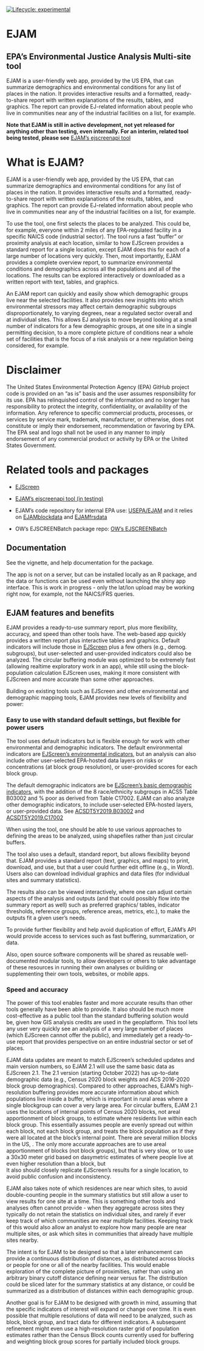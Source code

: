 
<!-- README.md is generated from README.Rmd. Please edit Rmd not md  -->
<!-- badges: start -->

[![Lifecycle:
experimental](https://img.shields.io/badge/lifecycle-experimental-orange.svg)](https://lifecycle.r-lib.org/articles/stages.html#experimental)

<!-- badges: end -->

# EJAM

## EPA’s Environmental Justice Analysis Multi-site tool

EJAM is a user-friendly web app, provided by the US EPA, that can
summarize demographics and environmental conditions for any list of
places in the nation. It provides interactive results and a formatted,
ready-to-share report with written explanations of the results, tables,
and graphics. The report can provide EJ-related information about people
who live in communities near any of the industrial facilities on a list,
for example.

**Note that EJAM is still in active development, not yet released for
anything other than testing, even internally. For an interim, related
tool being tested, please see** [EJAM’s ejscreenapi
tool](https://rstudio-connect.dmap-stage.aws.epa.gov/content/dc3cda00-20a2-47ed-a753-0dcb89eb8f2a/ "https://rstudio-connect.dmap-stage.aws.epa.gov/content/dc3cda00-20a2-47ed-a753-0dcb89eb8f2a/")

# What is EJAM?

EJAM is a user-friendly web app, provided by the US EPA, that can
summarize demographics and environmental conditions for any list of
places in the nation. It provides interactive results and a formatted,
ready-to-share report with written explanations of the results, tables,
and graphics. The report can provide EJ-related information about people
who live in communities near any of the industrial facilities on a list,
for example.

To use the tool, one first selects the places to be analyzed. This could
be, for example, everyone within 2 miles of any EPA-regulated facility
in a specific NAICS code (industrial sector). The tool runs a fast
“buffer” or proximity analysis at each location, similar to how EJScreen
provides a standard report for a single location, except EJAM does this
for each of a large number of locations very quickly. Then, most
importantly, EJAM provides a complete overview report, to summarize
environmental conditions and demographics across all the populations and
all of the locations. The results can be explored interactively or
downloaded as a written report with text, tables, and graphics.

An EJAM report can quickly and easily show which demographic groups live
near the selected facilities. It also provides new insights into which
environmental stressors may affect certain demographic subgroups
disproportionately, to varying degrees, near a regulated sector overall
and at individual sites. This allows EJ analysis to move beyond looking
at a small number of indicators for a few demographic groups, at one
site in a single permitting decision, to a more complete picture of
conditions near a whole set of facilities that is the focus of a risk
analysis or a new regulation being considered, for example.

# Disclaimer

The United States Environmental Protection Agency (EPA) GitHub project
code is provided on an “as is” basis and the user assumes responsibility
for its use. EPA has relinquished control of the information and no
longer has responsibility to protect the integrity, confidentiality, or
availability of the information. Any reference to specific commercial
products, processes, or services by service mark, trademark,
manufacturer, or otherwise, does not constitute or imply their
endorsement, recommendation or favoring by EPA. The EPA seal and logo
shall not be used in any manner to imply endorsement of any commercial
product or activity by EPA or the United States Government.

# Related tools and packages

-   [EJScreen](https://www.epa.gov/ejscreen "https://www.epa.gov/ejscreen")

-   [EJAM’s ejscreenapi tool (in
    testing)](https://rstudio-connect.dmap-stage.aws.epa.gov/content/dc3cda00-20a2-47ed-a753-0dcb89eb8f2a/ "https://rstudio-connect.dmap-stage.aws.epa.gov/content/dc3cda00-20a2-47ed-a753-0dcb89eb8f2a/")

-   EJAM’s code repository for internal EPA use:
    [USEPA/EJAM](https://github.com/USEPA/EJAM#readme "https://github.com/USEPA/EJAM#readme")
    and it relies on
    [EJAMblockdata](https://github.com/USEPA/EJAMblockdata#readme "https://github.com/USEPA/EJAMblockdata#readme")
    and
    [EJAMfrsdata](https://github.com/USEPA/EJAMfrsdata#readme "https://github.com/USEPA/EJAMfrsdata#readme")

-   OW’s EJSCREENBatch package repo: [OW’s
    EJSCREENBatch](https://github.com/USEPA/EJSCREENBatch#readme)

## Documentation

See the vignette, and help documentation for the package.

The app is not on a server, but can be installed locally as an R
package, and the data or functions can be used even without launching
the shiny app interface. This is work in progress - only the lat/lon
upload may be working right now, for example, not the NAICS/FRS queries.

## EJAM features and benefits

EJAM provides a ready-to-use summary report, plus more flexibility,
accuracy, and speed than other tools have. The web-based app quickly
provides a written report plus interactive tables and graphics. Default
indicators will include those in
[EJScreen](https://www.epa.gov/ejscreen) plus a few others (e.g., demog.
subgroups), but user-selected and user-provided indicators could also be
analyzed. The circular buffering module was optimized to be extremely
fast (allowing realtime exploratory work in an app), while still using
the block-population calculation EJScreen uses, making it more
consistent with EJScreen and more accurate than some other approaches.

Building on existing tools such as EJScreen and other environmental and
demographic mapping tools, EJAM provides new levels of flexibility and
power:

### Easy to use with standard default settings, but flexible for power users

The tool uses default indicators but is flexible enough for work with
other environmental and demographic indicators. The default
environmental indicators are [EJScreen’s environmental
indicators](https://www.epa.gov/ejscreen/overview-environmental-indicators-ejscreen "https://www.epa.gov/ejscreen/overview-environmental-indicators-ejscreen"),
but an analysis can also include other user-selected EPA-hosted data
layers on risks or concentrations (at block group resolution), or
user-provided scores for each block group.

The default demographic indicators are be [EJScreen’s basic demographic
indicators](https://www.epa.gov/ejscreen/overview-demographic-indicators-ejscreen "https://www.epa.gov/ejscreen/overview-demographic-indicators-ejscreen"),
with the addition of the 8 race/ethnicity subgroups in ACS5 Table B03002
and % poor as derived from Table C17002. EJAM can also analyze other
demographic indicators, to include user-selected EPA-hosted layers, or
user-provided data. See
[ACSDT5Y2019.B03002](https://data.census.gov/cedsci/table?hidePreview=true&tid=ACSDT5Y2019.B03002)
and
[ACSDT5Y2019.C17002](https://data.census.gov/cedsci/table?hidePreview=true&tid=ACSDT5Y2019.C17002)

When using the tool, one should be able to use various approaches to
defining the areas to be analyzed, using shapefiles rather than just
circular buffers.

The tool also uses a default, standard report, but allows flexibility
beyond that. EJAM provides a standard report (text, graphics, and maps)
to print, download, and use, but that a user could further edit offline
(e.g., in Word). Users also can download individual graphics and data
files (for individual sites and summary statistics).

The results also can be viewed interactively, where one can adjust
certain aspects of the analysis and outputs (and that could possibly
flow into the summary report as well) such as preferred graphics/
tables, indicator thresholds, reference groups, reference areas,
metrics, etc.), to make the outputs fit a given user’s needs.

To provide further flexibility and help avoid duplication of effort,
EJAM’s API would provide access to services such as fast buffering,
summarization, or data.

Also, open source software components will be shared as reusable
well-documented modular tools, to allow developers or others to take
advantage of these resources in running their own analyses or building
or supplementing their own tools, websites, or mobile apps.

### Speed and accuracy

The power of this tool enables faster and more accurate results than
other tools generally have been able to provide. It also should be much
more cost-effective as a public tool than the standard buffering
solution would be, given how GIS analysis credits are used in the
geoplatform. This tool lets any user very quickly see an analysis of a
very large number of places (which EJScreen cannot offer the public),
and immediately get a ready-to-use report that provides perspective on
an entire industrial sector or set of places.

EJAM data updates are meant to match EJScreen’s scheduled updates and
main version numbers, so EJAM 2.1 will use the same basic data as
EJScreen 2.1. The 2.1 version (starting October 2022) has up-to-date
demographic data (e.g., Census 2020 block weights and ACS 2016-2020
block group demographics). Compared to other approaches, EJAM’s
high-resolution buffering provides more accurate information about which
populations live inside a buffer, which is important in rural areas
where a single blockgroup can cover a very large area. For circular
buffers, EJAM 2.1 uses the locations of internal points of Census 2020
blocks, not areal apportionment of block groups, to estimate where
residents live within each block group. This essentially assumes people
are evenly spread out within each block, not each block group, and
treats the block population as if they were all located at the block’s
internal point. There are several million blocks in the US, . The only
more accurate approaches are to use areal apportionment of blocks (not
block groups), but that is very slow, or to use a 30x30 meter grid based
on dasymetric estimates of where people live at even higher resolution
than a block, but  
It also should closely replicate EJScreen’s results for a single
location, to avoid public confusion and inconsistency.

EJAM also takes note of which residences are near which sites, to avoid
double-counting people in the summary statistics but still allow a user
to view results for one site at a time. This is something other tools
and analyses often cannot provide - when they aggregate across sites
they typically do not retain the statistics on individual sites, and
rarely if ever keep track of which communities are near multiple
facilities. Keeping track of this would also allow an analyst to explore
how many people are near multiple sites, or ask which sites in
communities that already have multiple sites nearby.

The intent is for EJAM to be designed so that a later enhancement can
provide a continuous distribution of distances, as distributed across
blocks or people for one or all of the nearby facilities. This would
enable exploration of the complete picture of proximities, rather than
using an arbitrary binary cutoff distance defining near versus far. The
distribution could be sliced later for the summary statistics at any
distance, or could be summarized as a distribution of distances within
each demographic group.

Another goal is for EJAM to be designed with growth in mind, assuming
that the specific indicators of interest will expand or change over
time. It is even possible that multiple resolutions of data will need to
be analyzed, such as block, block group, and tract data for different
indicators. A subsequent refinement might even use a high-resolution
raster grid of population estimates rather than the Census Block counts
currently used for buffering and weighting block group scores for
partially included block groups.
